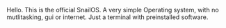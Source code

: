 Hello. This is the official SnailOS. A very simple Operating system, with no mutlitasking, gui or internet. Just a terminal with preinstalled software.
